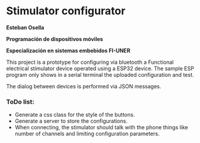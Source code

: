 # Stimulator configurator
**Esteban Osella**

**Programación de dispositivos móviles**

**Especialización en sistemas embebidos FI-UNER**

This project is a prototype for configuring  via bluetooth a Functional electrical stimulator device operated using a ESP32 device. The sample ESP program only shows in a serial terminal the uploaded configuration and test. 

The dialog between devices is performed via JSON messages. 
### ToDo list:
+ Generate a css class for the style of the buttons.
+ Generate a server to store the configurations. 
+ When connecting,  the stimulator should talk with the phone things like number of channels and limiting configuration parameters.  
